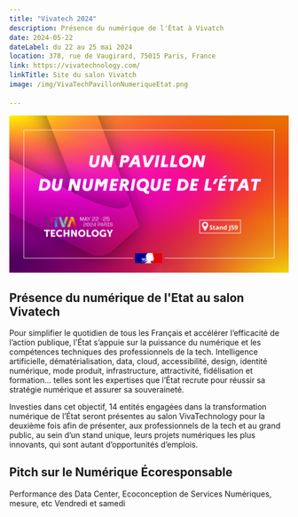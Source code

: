 ```yaml
---
title: "Vivatech 2024"
description: Présence du numérique de l'État à Vivatch
date: 2024-05-22
dateLabel: du 22 au 25 mai 2024
location: 378, rue de Vaugirard, 75015 Paris, France
link: https://vivatechnology.com/
linkTitle: Site du salon Vivatch
image: /img/VivaTechPavillonNumeriqueEtat.png

---
```


![Visuel du pavillon numérique de l'État au salon Vivatech](/img/VivaTechPavillonNumeriqueEtat.png)

## Présence du numérique de l'Etat au salon Vivatech
Pour simplifier le quotidien de tous les Français et accélérer l’efficacité de l’action publique, l’État s’appuie sur la puissance du numérique et les compétences techniques des professionnels de la tech. Intelligence artificielle, dématérialisation, data, cloud, accessibilité, design, identité numérique, mode produit, infrastructure, attractivité, fidélisation et formation… telles sont les expertises que l’État recrute pour réussir sa stratégie numérique et assurer sa souveraineté.

Investies dans cet objectif, 14 entités engagées dans la transformation numérique de l’État seront présentes au salon VivaTechnology pour la deuxième fois afin de présenter, aux professionnels de la tech et au grand public, au sein d’un stand unique, leurs projets numériques les plus innovants, qui sont autant d’opportunités d’emplois.

## Pitch sur le Numérique Écoresponsable
Performance des Data Center, Ecoconception de Services Numériques, mesure, etc
Vendredi et samedi
